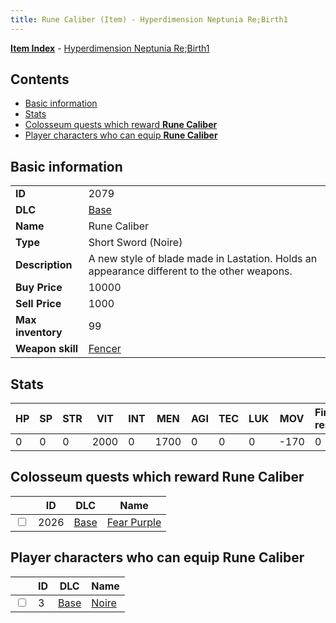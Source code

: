 ```yaml
---
title: Rune Caliber (Item) - Hyperdimension Neptunia Re;Birth1
---
```


[**Item Index**](/neptunia/rb1/item/index.html) - [Hyperdimension Neptunia Re;Birth1](/neptunia/rb1)

## Contents

- [Basic information](#basic-information)
- [Stats](#stats)
- [Colosseum quests which reward **Rune Caliber**](#colosseum-quests-which-reward-rune-caliber)
- [Player characters who can equip **Rune Caliber**](#player-characters-who-can-equip-rune-caliber)
## Basic information

|   |   |
| -- | -- |
| **ID** | 2079 |
| **DLC** | [Base](/neptunia/rb1/dlc/1-base.html) |
| **Name** | Rune Caliber |
| **Type** | Short Sword (Noire) |
| **Description** | A new style of blade made in Lastation. Holds an appearance different to the other weapons. |
| **Buy Price** | 10000 |
| **Sell Price** | 1000 |
| **Max inventory** | 99 |
| **Weapon skill** | [Fencer](/neptunia/rb1/skill/1-403-fencer.html) |


## Stats

| HP | SP | STR | VIT | INT | MEN | AGI | TEC | LUK | MOV | Fire res. | Ice res. | Wind res. | Lightning res. |
| -- | -- | --- | --- | --- | --- | --- | --- | --- | --- | --------- | -------- | --------- | -------------- |
| 0 | 0 | 0 | 2000 | 0 | 1700 | 0 | 0 | 0 | -170 | 0 | 0 | 0 | 0 |


## Colosseum quests which reward **Rune Caliber**

|    | ID | DLC | Name |
| -- | -- | --- | ---- |
| <input type="checkbox" id="rb1-colosseum-1-2026" class="trackbox" /> | 2026 | [Base](/neptunia/rb1/dlc/1-base.html) | [Fear Purple](/neptunia/rb1/colosseum/1-2026-fear-purple.html) |


## Player characters who can equip **Rune Caliber**

|    | ID | DLC | Name |
| -- | -- | --- | ---- |
| <input type="checkbox" id="rb1-player-1-3" class="trackbox" /> | 3 | [Base](/neptunia/rb1/dlc/1-base.html) | [Noire](/neptunia/rb1/player/1-3-noire.html) |
